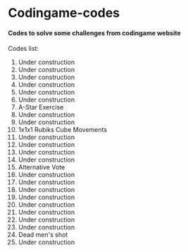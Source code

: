 Codingame-codes
===============

#### Codes to solve some challenges from codingame website

Codes list:

001. Under construction
002. Under construction
003. Under construction
004. Under construction
005. Under construction
006. Under construction
007. A-Star Exercise
008. Under construction
009. Under construction
010. 1x1x1 Rubiks Cube Movements
011. Under construction
012. Under construction
013. Under construction
014. Under construction
015. Alternative Vote
016. Under construction
017. Under construction
018. Under construction
019. Under construction
020. Under construction
021. Under construction
022. Under construction
023. Under construction
024. Dead men's shot
025. Under construction
